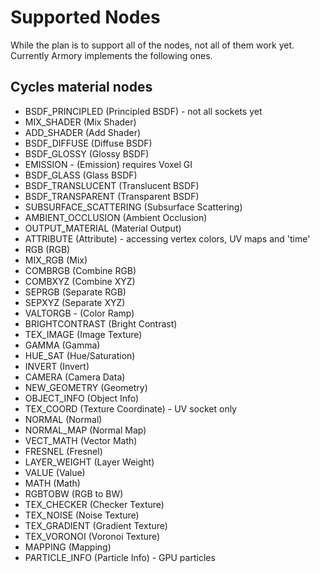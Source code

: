 # Supported Nodes

While the plan is to support all of the nodes, not all of them work yet. Currently Armory implements the following ones.

## Cycles material nodes

- BSDF_PRINCIPLED (Principled BSDF) - not all sockets yet
- MIX_SHADER (Mix Shader)
- ADD_SHADER (Add Shader)
- BSDF_DIFFUSE (Diffuse BSDF)
- BSDF_GLOSSY (Glossy BSDF)
- EMISSION - (Emission) requires Voxel GI
- BSDF_GLASS (Glass BSDF)
- BSDF_TRANSLUCENT (Translucent BSDF)
- BSDF_TRANSPARENT (Transparent BSDF)
- SUBSURFACE_SCATTERING (Subsurface Scattering)
- AMBIENT_OCCLUSION (Ambient Occlusion)
- OUTPUT_MATERIAL (Material Output)
- ATTRIBUTE (Attribute) - accessing vertex colors, UV maps and 'time'
- RGB (RGB)
- MIX_RGB (Mix)
- COMBRGB (Combine RGB)
- COMBXYZ (Combine XYZ)
- SEPRGB (Separate RGB)
- SEPXYZ (Separate XYZ)
- VALTORGB - (Color Ramp)
- BRIGHTCONTRAST (Bright Contrast)
- TEX_IMAGE (Image Texture)
- GAMMA (Gamma)
- HUE_SAT (Hue/Saturation)
- INVERT (Invert)
- CAMERA (Camera Data)
- NEW_GEOMETRY (Geometry)
- OBJECT_INFO (Object Info)
- TEX_COORD (Texture Coordinate) - UV socket only
- NORMAL (Normal)
- NORMAL_MAP (Normal Map)
- VECT_MATH (Vector Math)
- FRESNEL (Fresnel)
- LAYER_WEIGHT (Layer Weight)
- VALUE (Value)
- MATH (Math)
- RGBTOBW (RGB to BW)
- TEX_CHECKER (Checker Texture)
- TEX_NOISE (Noise Texture)
- TEX_GRADIENT (Gradient Texture)
- TEX_VORONOI (Voronoi Texture)
- MAPPING (Mapping)
- PARTICLE_INFO (Particle Info) - GPU particles
